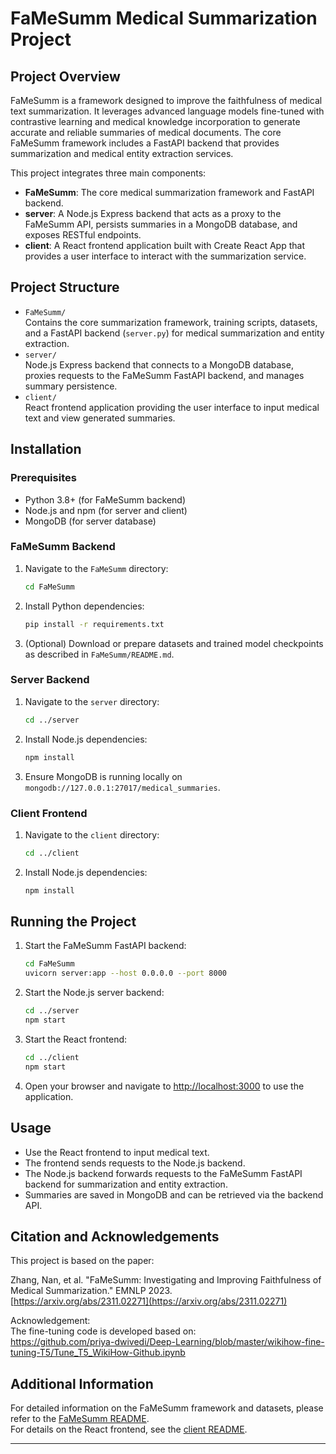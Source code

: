 # FaMeSumm Medical Summarization Project

## Project Overview
FaMeSumm is a framework designed to improve the faithfulness of medical text summarization. It leverages advanced language models fine-tuned with contrastive learning and medical knowledge incorporation to generate accurate and reliable summaries of medical documents. The core FaMeSumm framework includes a FastAPI backend that provides summarization and medical entity extraction services.

This project integrates three main components:
- **FaMeSumm**: The core medical summarization framework and FastAPI backend.
- **server**: A Node.js Express backend that acts as a proxy to the FaMeSumm API, persists summaries in a MongoDB database, and exposes RESTful endpoints.
- **client**: A React frontend application built with Create React App that provides a user interface to interact with the summarization service.

## Project Structure
- `FaMeSumm/`  
  Contains the core summarization framework, training scripts, datasets, and a FastAPI backend (`server.py`) for medical summarization and entity extraction.
- `server/`  
  Node.js Express backend that connects to a MongoDB database, proxies requests to the FaMeSumm FastAPI backend, and manages summary persistence.
- `client/`  
  React frontend application providing the user interface to input medical text and view generated summaries.

## Installation

### Prerequisites
- Python 3.8+ (for FaMeSumm backend)
- Node.js and npm (for server and client)
- MongoDB (for server database)

### FaMeSumm Backend
1. Navigate to the `FaMeSumm` directory:
   ```bash
   cd FaMeSumm
   ```
2. Install Python dependencies:
   ```bash
   pip install -r requirements.txt
   ```
3. (Optional) Download or prepare datasets and trained model checkpoints as described in `FaMeSumm/README.md`.

### Server Backend
1. Navigate to the `server` directory:
   ```bash
   cd ../server
   ```
2. Install Node.js dependencies:
   ```bash
   npm install
   ```
3. Ensure MongoDB is running locally on `mongodb://127.0.0.1:27017/medical_summaries`.

### Client Frontend
1. Navigate to the `client` directory:
   ```bash
   cd ../client
   ```
2. Install Node.js dependencies:
   ```bash
   npm install
   ```

## Running the Project

1. Start the FaMeSumm FastAPI backend:
   ```bash
   cd FaMeSumm
   uvicorn server:app --host 0.0.0.0 --port 8000
   ```
2. Start the Node.js server backend:
   ```bash
   cd ../server
   npm start
   ```
3. Start the React frontend:
   ```bash
   cd ../client
   npm start
   ```
4. Open your browser and navigate to [http://localhost:3000](http://localhost:3000) to use the application.

## Usage
- Use the React frontend to input medical text.
- The frontend sends requests to the Node.js backend.
- The Node.js backend forwards requests to the FaMeSumm FastAPI backend for summarization and entity extraction.
- Summaries are saved in MongoDB and can be retrieved via the backend API.

## Citation and Acknowledgements
This project is based on the paper:

Zhang, Nan, et al. "FaMeSumm: Investigating and Improving Faithfulness of Medical Summarization." EMNLP 2023.  
[https://arxiv.org/abs/2311.02271](https://arxiv.org/abs/2311.02271)

Acknowledgement:  
The fine-tuning code is developed based on:  
https://github.com/priya-dwivedi/Deep-Learning/blob/master/wikihow-fine-tuning-T5/Tune_T5_WikiHow-Github.ipynb

## Additional Information
For detailed information on the FaMeSumm framework and datasets, please refer to the [FaMeSumm README](FaMeSumm/README.md).  
For details on the React frontend, see the [client README](client/README.md).

---
